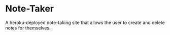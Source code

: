 # Note-Taker
A heroku-deployed note-taking site that allows the user to create and delete notes for themselves.
